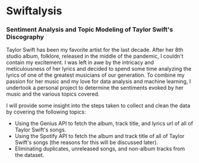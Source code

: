 # Swiftalysis

### Sentiment Analysis and Topic Modeling of Taylor Swift's Discography
Taylor Swift has been my favorite artist for the last decade. After her 8th studio album, folklore, released in the middle of the pandemic, I couldn't contain my excitement. I was left in awe by the intricacy and meticulousness of her lyrics and decided to spend some time analyzing the lyrics of one of the greatest musicians of our generation. To combine my passion for her music and my love for data analysis and machine learning, I undertook a personal project to determine the sentiments evoked by her music and the various topics covered. 

I will provide some insight into the steps taken to collect and clean the data by covering the following topics:
* Using the Genius API to fetch the album, track title, and lyrics url of all of Taylor Swift's songs.
* Using the Spotify API to fetch the album and track title of all of Taylor Swift's songs (the reasons for this will be discussed later).
* Eliminating duplicates, unreleased songs, and non-album tracks from the dataset. 
